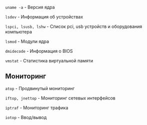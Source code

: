 ```uname -a``` - Версия ядра

```lsdev``` - Информация об устройствах

```lspci, lsusb, lshw``` - Список pci, usb устройств и оборудования компьютера

```lsmod``` - Модули ядра

```dmidecode``` - Информация о BIOS

```vmstat``` - Статистика виртуальной памяти

## Мониторинг
```atop``` -  Продвинутый мониторинг

```iftop, jnettop``` - Мониторинг сетевых интерфейсов

```iptraf``` - Мониторинг трафика

```iotop``` - Ввод/вывод
